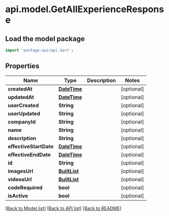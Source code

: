 # api.model.GetAllExperienceResponse

## Load the model package
```dart
import 'package:api/api.dart';
```

## Properties
Name | Type | Description | Notes
------------ | ------------- | ------------- | -------------
**createdAt** | [**DateTime**](DateTime.md) |  | [optional] 
**updatedAt** | [**DateTime**](DateTime.md) |  | [optional] 
**userCreated** | **String** |  | [optional] 
**userUpdated** | **String** |  | [optional] 
**companyId** | **String** |  | [optional] 
**name** | **String** |  | [optional] 
**description** | **String** |  | [optional] 
**effectiveStartDate** | [**DateTime**](DateTime.md) |  | [optional] 
**effectiveEndDate** | [**DateTime**](DateTime.md) |  | [optional] 
**id** | **String** |  | [optional] 
**imagesUrl** | [**BuiltList<ImageUrl>**](ImageUrl.md) |  | [optional] 
**videosUrl** | [**BuiltList<VideoUrl>**](VideoUrl.md) |  | [optional] 
**codeRequired** | **bool** |  | [optional] 
**isActive** | **bool** |  | [optional] 

[[Back to Model list]](../README.md#documentation-for-models) [[Back to API list]](../README.md#documentation-for-api-endpoints) [[Back to README]](../README.md)


